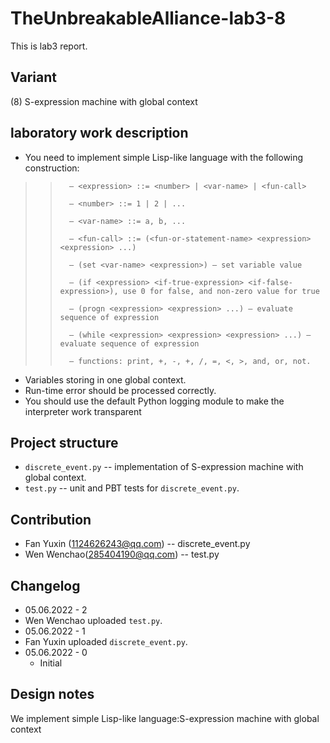 # TheUnbreakableAlliance-lab3-8

This is lab3 report.

## Variant

(8) S-expression machine with global context

## laboratory work description

+ You need to implement simple Lisp-like language with the following construction:
>   >       – <expression> ::= <number> | <var-name> | <fun-call>
>   >       
>   >       – <number> ::= 1 | 2 | ...
>   >       
>   >       – <var-name> ::= a, b, ...
>   >       
>   >       – <fun-call> ::= (<fun-or-statement-name> <expression> <expression> ...)
>   >       
>   >       – (set <var-name> <expression>) – set variable value
>   >       
>   >       – (if <expression> <if-true-expression> <if-false-expression>), use 0 for false, and non-zero value for true
>   >       
>   >       – (progn <expression> <expression> ...) – evaluate sequence of expression
>   >       
>   >       – (while <expression> <expression> <expression> ...) – evaluate sequence of expression
>   >       
>   >       – functions: print, +, -, +, /, =, <, >, and, or, not.
+ Variables storing in one global context.
+ Run-time error should be processed correctly.
+ You should use the default Python logging module to make the interpreter work transparent

## Project structure

- `discrete_event.py` -- implementation of S-expression machine with global context.
- `test.py` -- unit and PBT tests for `discrete_event.py`.


## Contribution

- Fan Yuxin (1124626243@qq.com) -- discrete_event.py
- Wen Wenchao(285404190@qq.com) -- test.py

## Changelog

- 05.06.2022 - 2
- Wen Wenchao uploaded `test.py`.
- 05.06.2022 - 1
- Fan Yuxin uploaded `discrete_event.py`.
- 05.06.2022 - 0
  - Initial

## Design notes

We implement simple Lisp-like language:S-expression machine with global context
